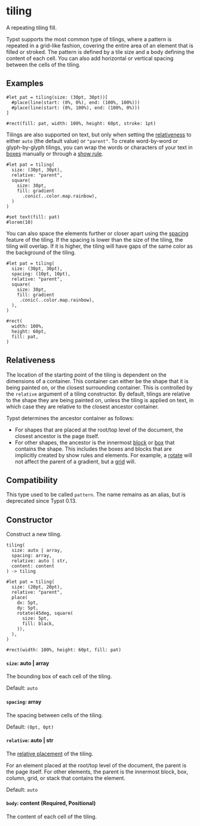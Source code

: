 # tiling

A repeating tiling fill.

Typst supports the most common type of tilings, where a pattern is repeated in a grid-like fashion, covering the entire area of an element that is filled or stroked. The pattern is defined by a tile size and a body defining the content of each cell. You can also add horizontal or vertical spacing between the cells of the tiling.

## Examples

```typst
#let pat = tiling(size: (30pt, 30pt))[
  #place(line(start: (0%, 0%), end: (100%, 100%)))
  #place(line(start: (0%, 100%), end: (100%, 0%)))
]

#rect(fill: pat, width: 100%, height: 60pt, stroke: 1pt)
```

Tilings are also supported on text, but only when setting the [relativeness](/docs/reference/visualize/tiling/#parameters-relative) to either `auto` (the default value) or `"parent"`. To create word-by-word or glyph-by-glyph tilings, you can wrap the words or characters of your text in [boxes](/docs/reference/layout/box/) manually or through a [show rule](/docs/reference/styling/#show-rules).

```typst
#let pat = tiling(
  size: (30pt, 30pt),
  relative: "parent",
  square(
    size: 30pt,
    fill: gradient
      .conic(..color.map.rainbow),
  )
)

#set text(fill: pat)
#lorem(10)
```

You can also space the elements further or closer apart using the [spacing](/docs/reference/visualize/tiling/#parameters-spacing) feature of the tiling. If the spacing is lower than the size of the tiling, the tiling will overlap. If it is higher, the tiling will have gaps of the same color as the background of the tiling.

```typst
#let pat = tiling(
  size: (30pt, 30pt),
  spacing: (10pt, 10pt),
  relative: "parent",
  square(
    size: 30pt,
    fill: gradient
     .conic(..color.map.rainbow),
  ),
)

#rect(
  width: 100%,
  height: 60pt,
  fill: pat,
)
```

## Relativeness

The location of the starting point of the tiling is dependent on the dimensions of a container. This container can either be the shape that it is being painted on, or the closest surrounding container. This is controlled by the `relative` argument of a tiling constructor. By default, tilings are relative to the shape they are being painted on, unless the tiling is applied on text, in which case they are relative to the closest ancestor container.

Typst determines the ancestor container as follows:

- For shapes that are placed at the root/top level of the document, the closest ancestor is the page itself.
- For other shapes, the ancestor is the innermost [block](/docs/reference/layout/block/) or [box](/docs/reference/layout/box/) that contains the shape. This includes the boxes and blocks that are implicitly created by show rules and elements. For example, a [rotate](/docs/reference/layout/rotate/) will not affect the parent of a gradient, but a [grid](/docs/reference/layout/grid/) will.

## Compatibility

This type used to be called `pattern`. The name remains as an alias, but is deprecated since Typst 0.13.

## Constructor

Construct a new tiling.

```
tiling(
  size: auto | array,
  spacing: array,
  relative: auto | str,
  content: content
) -> tiling
```

```typst
#let pat = tiling(
  size: (20pt, 20pt),
  relative: "parent",
  place(
    dx: 5pt,
    dy: 5pt,
    rotate(45deg, square(
      size: 5pt,
      fill: black,
    )),
  ),
)

#rect(width: 100%, height: 60pt, fill: pat)
```

#### `size`: auto | array

The bounding box of each cell of the tiling.

Default: `auto`

#### `spacing`: array

The spacing between cells of the tiling.

Default: `(0pt, 0pt)`

#### `relative`: auto | str

The [relative placement](#relativeness) of the tiling.

For an element placed at the root/top level of the document, the parent is the page itself. For other elements, the parent is the innermost block, box, column, grid, or stack that contains the element.

Default: `auto`

#### `body`: content (Required, Positional)

The content of each cell of the tiling.
